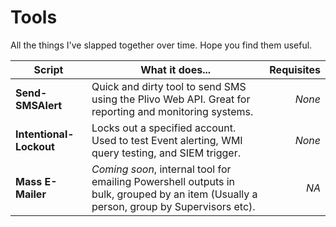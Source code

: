 # Tools
All the things I've slapped together over time.  Hope you find them useful.

**Script** | What it does... | Requisites
---|---|---:
**Send-SMSAlert** | Quick and dirty tool to send SMS using the Plivo Web API.  Great for reporting and monitoring systems. | *None*
**Intentional-Lockout** |  Locks out a specified account.  Used to test Event alerting, WMI query testing, and SIEM trigger. | *None*
**Mass E-Mailer** | *Coming soon*, internal tool for emailing Powershell outputs in bulk, grouped by an item (Usually a person, group by Supervisors etc).  | *NA*